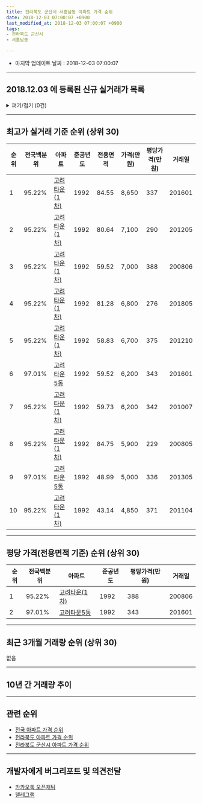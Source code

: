 ```yaml
---
title: 전라북도 군산시 서흥남동 아파트 가격 순위
date: 2018-12-03 07:00:07 +0900
last_modified_at: 2018-12-03 07:00:07 +0900
tags:
- 전라북도 군산시
- 서흥남동

---
```


* 마지막 업데이트 날짜 : 2018-12-03 07:00:07

---

## 2018.12.03 에 등록된 신규 실거래가 목록

<details>
<summary>펴기/접기 (0건)</summary>
<div markdown="1">

|아파트|전국백분위|준공년도|전용면적|가격(만원)|평당가격(만원)|거래일|
|---|---|---|---|---|---|---|
|없음|||||||


</div>
</details>

---

## 최고가 실거래 기준 순위 (상위 30)


|순위|전국백분위|아파트|준공년도|전용면적|가격(만원)|평당가격(만원)|거래일|
|---|---|---|---|---|---|---|---|
|1|95.22%|[고려타운(1차)](https://search.naver.com/search.naver?query=%EC%A0%84%EB%9D%BC%EB%B6%81%EB%8F%84+%EA%B5%B0%EC%82%B0%EC%8B%9C+%EC%84%9C%ED%9D%A5%EB%82%A8%EB%8F%99+%EA%B3%A0%EB%A0%A4%ED%83%80%EC%9A%B4%281%EC%B0%A8%29)|1992|84.55|8,650|337|201601|
|2|95.22%|[고려타운(1차)](https://search.naver.com/search.naver?query=%EC%A0%84%EB%9D%BC%EB%B6%81%EB%8F%84+%EA%B5%B0%EC%82%B0%EC%8B%9C+%EC%84%9C%ED%9D%A5%EB%82%A8%EB%8F%99+%EA%B3%A0%EB%A0%A4%ED%83%80%EC%9A%B4%281%EC%B0%A8%29)|1992|80.64|7,100|290|201205|
|3|95.22%|[고려타운(1차)](https://search.naver.com/search.naver?query=%EC%A0%84%EB%9D%BC%EB%B6%81%EB%8F%84+%EA%B5%B0%EC%82%B0%EC%8B%9C+%EC%84%9C%ED%9D%A5%EB%82%A8%EB%8F%99+%EA%B3%A0%EB%A0%A4%ED%83%80%EC%9A%B4%281%EC%B0%A8%29)|1992|59.52|7,000|388|200806|
|4|95.22%|[고려타운(1차)](https://search.naver.com/search.naver?query=%EC%A0%84%EB%9D%BC%EB%B6%81%EB%8F%84+%EA%B5%B0%EC%82%B0%EC%8B%9C+%EC%84%9C%ED%9D%A5%EB%82%A8%EB%8F%99+%EA%B3%A0%EB%A0%A4%ED%83%80%EC%9A%B4%281%EC%B0%A8%29)|1992|81.28|6,800|276|201805|
|5|95.22%|[고려타운(1차)](https://search.naver.com/search.naver?query=%EC%A0%84%EB%9D%BC%EB%B6%81%EB%8F%84+%EA%B5%B0%EC%82%B0%EC%8B%9C+%EC%84%9C%ED%9D%A5%EB%82%A8%EB%8F%99+%EA%B3%A0%EB%A0%A4%ED%83%80%EC%9A%B4%281%EC%B0%A8%29)|1992|58.83|6,700|375|201210|
|6|97.01%|[고려타운5동](https://search.naver.com/search.naver?query=%EC%A0%84%EB%9D%BC%EB%B6%81%EB%8F%84+%EA%B5%B0%EC%82%B0%EC%8B%9C+%EC%84%9C%ED%9D%A5%EB%82%A8%EB%8F%99+%EA%B3%A0%EB%A0%A4%ED%83%80%EC%9A%B45%EB%8F%99)|1992|59.52|6,200|343|201601|
|7|95.22%|[고려타운(1차)](https://search.naver.com/search.naver?query=%EC%A0%84%EB%9D%BC%EB%B6%81%EB%8F%84+%EA%B5%B0%EC%82%B0%EC%8B%9C+%EC%84%9C%ED%9D%A5%EB%82%A8%EB%8F%99+%EA%B3%A0%EB%A0%A4%ED%83%80%EC%9A%B4%281%EC%B0%A8%29)|1992|59.73|6,200|342|201007|
|8|95.22%|[고려타운(1차)](https://search.naver.com/search.naver?query=%EC%A0%84%EB%9D%BC%EB%B6%81%EB%8F%84+%EA%B5%B0%EC%82%B0%EC%8B%9C+%EC%84%9C%ED%9D%A5%EB%82%A8%EB%8F%99+%EA%B3%A0%EB%A0%A4%ED%83%80%EC%9A%B4%281%EC%B0%A8%29)|1992|84.75|5,900|229|200805|
|9|97.01%|[고려타운5동](https://search.naver.com/search.naver?query=%EC%A0%84%EB%9D%BC%EB%B6%81%EB%8F%84+%EA%B5%B0%EC%82%B0%EC%8B%9C+%EC%84%9C%ED%9D%A5%EB%82%A8%EB%8F%99+%EA%B3%A0%EB%A0%A4%ED%83%80%EC%9A%B45%EB%8F%99)|1992|48.99|5,000|336|201305|
|10|95.22%|[고려타운(1차)](https://search.naver.com/search.naver?query=%EC%A0%84%EB%9D%BC%EB%B6%81%EB%8F%84+%EA%B5%B0%EC%82%B0%EC%8B%9C+%EC%84%9C%ED%9D%A5%EB%82%A8%EB%8F%99+%EA%B3%A0%EB%A0%A4%ED%83%80%EC%9A%B4%281%EC%B0%A8%29)|1992|43.14|4,850|371|201104|


---

## 평당 가격(전용면적 기준) 순위 (상위 30)


|순위|전국백분위|아파트|준공년도|평당가격(만원)|거래일|
|---|---|---|---|---|---|
|1|95.22%|[고려타운(1차)](https://search.naver.com/search.naver?query=%EC%A0%84%EB%9D%BC%EB%B6%81%EB%8F%84+%EA%B5%B0%EC%82%B0%EC%8B%9C+%EC%84%9C%ED%9D%A5%EB%82%A8%EB%8F%99+%EA%B3%A0%EB%A0%A4%ED%83%80%EC%9A%B4%281%EC%B0%A8%29)|1992|388|200806|
|2|97.01%|[고려타운5동](https://search.naver.com/search.naver?query=%EC%A0%84%EB%9D%BC%EB%B6%81%EB%8F%84+%EA%B5%B0%EC%82%B0%EC%8B%9C+%EC%84%9C%ED%9D%A5%EB%82%A8%EB%8F%99+%EA%B3%A0%EB%A0%A4%ED%83%80%EC%9A%B45%EB%8F%99)|1992|343|201601|


---

## 최근 3개월 거래량 순위 (상위 30)

없음

---

## 10년 간 거래량 추이


<div style="width:100%;">
    <canvas id="deal_progress" height="250"></canvas>
</div>

<script>
new Chart(document.getElementById("deal_progress"), {
    type: 'line',
    data: {
        labels: ['200812','200901','200902','200903','200904','200905','200906','200907','200908','200909','200910','200911','200912','201001','201002','201003','201004','201005','201006','201007','201008','201009','201010','201011','201012','201101','201102','201103','201104','201105','201106','201107','201108','201109','201110','201111','201112','201201','201202','201203','201204','201205','201206','201207','201208','201209','201210','201211','201212','201301','201302','201303','201304','201305','201306','201307','201308','201309','201310','201311','201312','201401','201402','201403','201404','201405','201406','201407','201408','201409','201410','201411','201412','201501','201502','201503','201504','201505','201506','201507','201508','201509','201510','201511','201512','201601','201602','201603','201604','201605','201606','201607','201608','201609','201610','201611','201612','201701','201702','201703','201704','201705','201706','201707','201708','201709','201710','201711','201712','201801','201802','201803','201804','201805','201806','201807','201808','201809','201810','201811','201812'],
        datasets: [{
            label: '실거래 수',
            pointRadius: 1,
            data: [1, 0, 0, 0, 6, 0, 1, 0, 2, 1, 0, 0, 1, 1, 0, 2, 1, 3, 0, 1, 0, 2, 0, 1, 0, 0, 2, 2, 5, 1, 0, 2, 4, 5, 0, 0, 6, 0, 4, 1, 0, 1, 2, 0, 1, 3, 1, 2, 1, 0, 0, 3, 2, 1, 0, 0, 0, 0, 0, 0, 0, 1, 0, 0, 1, 0, 1, 0, 2, 1, 0, 2, 1, 0, 1, 1, 2, 0, 1, 1, 2, 0, 2, 1, 0, 2, 0, 0, 1, 0, 2, 0, 0, 0, 0, 1, 0, 0, 0, 0, 0, 0, 2, 0, 0, 2, 0, 0, 0, 0, 1, 0, 0, 2, 1, 0, 0, 0, 0, 0, 0],
            borderColor: "rgba(255, 201, 14, 1)",
            backgroundColor: "rgba(255, 201, 14, 0.5)",
            fill: true,
        }]
    },
    options: {
        responsive: true,
        title: {
            display: true,
            text: '10년간 거래량 추이'
        },
        tooltips: {
            mode: 'index',
            intersect: false,
        },
        hover: {
            mode: 'nearest',
            intersect: true
        },
        scales: {
            xAxes: [{
                display: true,
                scaleLabel: {
                    display: true,
                    labelString: '년/월'
                }
            }],
            yAxes: [{
                display: true,
                ticks: {
                    suggestedMin: 0,
                },
                scaleLabel: {
                    display: true,
                    labelString: '실거래 수'
                }
            }]
        }
    }
});

</script>


---

## 관련 순위

- [전국 아파트 가격 순위](https://inasie.github.io/apt-ranking/전국)
- [전라북도 아파트 가격 순위](https://inasie.github.io/apt-ranking/전라북도)
- [전라북도 군산시 아파트 가격 순위](https://inasie.github.io/apt-ranking/전라북도-군산시)


---

## 개발자에게 버그리포트 및 의견전달

- [카카오톡 오픈채팅](https://open.kakao.com/o/gLJUAP4)
- [텔레그램](https://t.me/inasie)

